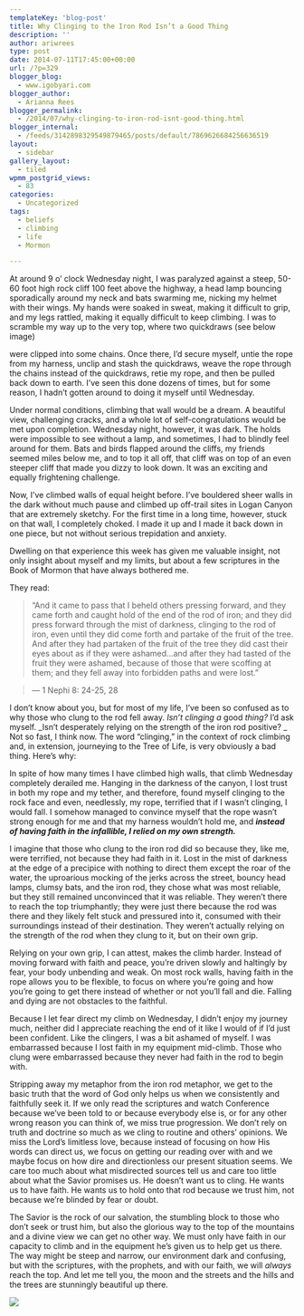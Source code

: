 ```yaml
---
templateKey: 'blog-post'
title: Why Clinging to the Iron Rod Isn’t a Good Thing
description: ''
author: ariwrees
type: post
date: 2014-07-11T17:45:00+00:00
url: /?p=329
blogger_blog:
  - www.igobyari.com
blogger_author:
  - Arianna Rees
blogger_permalink:
  - /2014/07/why-clinging-to-iron-rod-isnt-good-thing.html
blogger_internal:
  - /feeds/3142898329549879465/posts/default/7869626684256636519
layout:
  - sidebar
gallery_layout:
  - tiled
wpmm_postgrid_views:
  - 83
categories:
  - Uncategorized
tags:
  - beliefs
  - climbing
  - life
  - Mormon

---
```

At around 9 o’ clock Wednesday night, I was paralyzed against a steep, 50-60 foot high rock cliff 100 feet above the highway, a head lamp bouncing sporadically around my neck and bats swarming me, nicking my helmet with their wings. My hands were soaked in sweat, making it difficult to grip, and my legs rattled, making it equally difficult to keep climbing. I was to scramble my way up to the very top, where two quickdraws (see below image)

were clipped into some chains. Once there, I’d secure myself, untie the rope from my harness, unclip and stash the quickdraws, weave the rope through the chains instead of the quickdraws, retie my rope, and then be pulled back down to earth. I’ve seen this done dozens of times, but for some reason, I hadn’t gotten around to doing it myself until Wednesday.

Under normal conditions, climbing that wall would be a dream. A beautiful view, challenging cracks, and a whole lot of self-congratulations would be met upon completion. Wednesday night, however, it was dark. The holds were impossible to see without a lamp, and sometimes, I had to blindly feel around for them. Bats and birds flapped around the cliffs, my friends seemed miles below me, and to top it all off, that cliff was on top of an even steeper cliff that made you dizzy to look down. It was an exciting and equally frightening challenge.

Now, I’ve climbed walls of equal height before. I’ve bouldered sheer walls in the dark without much pause and climbed up off-trail sites in Logan Canyon that are extremely sketchy. For the first time in a long time, however, stuck on that wall, I completely choked. I made it up and I made it back down in one piece, but not without serious trepidation and anxiety.

Dwelling on that experience this week has given me valuable insight, not only insight about myself and my limits, but about a few scriptures in the Book of Mormon that have always bothered me.

They read:

> “And it came to pass that I beheld others pressing forward, and they came forth and caught hold of the end of the rod of iron; and they did press forward through the mist of darkness, clinging to the rod of iron, even until they did come forth and partake of the fruit of the tree. And after they had partaken of the fruit of the tree they did cast their eyes about as if they were ashamed…and after they had tasted of the fruit they were ashamed, because of those that were scoffing at them; and they fell away into forbidden paths and were lost.”

> — 1 Nephi 8: 24-25, 28

I don’t know about you, but for most of my life, I’ve been so confused as to why those who clung to the rod fell away. _Isn’t clinging a_ good _thing?_ I’d ask myself. _Isn’t desperately relying on the strength of the iron rod positive? _  
Not so fast, I think now. The word “clinging,” in the context of rock climbing and, in extension, journeying to the Tree of Life, is very obviously a bad thing. Here’s why:

In spite of how many times I have climbed high walls, that climb Wednesday completely derailed me. Hanging in the darkness of the canyon, I lost trust in both my rope and my tether, and therefore, found myself clinging to the rock face and even, needlessly, my rope, terrified that if I wasn’t clinging, I would fall. I somehow managed to convince myself that the rope wasn’t strong enough for me and that my harness wouldn’t hold me, and **_instead of having faith in the infallible, I relied on my own strength._**

I imagine that those who clung to the iron rod did so because they, like me, were terrified, not because they had faith in it. Lost in the mist of darkness at the edge of a precipice with nothing to direct them except the roar of the water, the uproarious mocking of the jerks across the street, bouncy head lamps, clumsy bats, and the iron rod, they chose what was most reliable, but they still remained unconvinced that it was reliable. They weren’t there to reach the top triumphantly; they were just there because the rod was there and they likely felt stuck and pressured into it, consumed with their surroundings instead of their destination. They weren’t actually relying on the strength of the rod when they clung to it, but on their own grip.

Relying on your own grip, I can attest, makes the climb harder. Instead of moving forward with faith and peace, you’re driven slowly and haltingly by fear, your body unbending and weak. On most rock walls, having faith in the rope allows you to be flexible, to focus on where you’re going and how you’re going to get there instead of whether or not you’ll fall and die. Falling and dying are not obstacles to the faithful.

Because I let fear direct my climb on Wednesday, I didn’t enjoy my journey much, neither did I appreciate reaching the end of it like I would of if I’d just been confident. Like the clingers, I was a bit ashamed of myself. I was embarrassed because I lost faith in my equipment mid-climb. Those who clung were embarrassed because they never had faith in the rod to begin with.

Stripping away my metaphor from the iron rod metaphor, we get to the basic truth that the word of God only helps us when we consistently and faithfully seek it. If we only read the scriptures and watch Conference because we’ve been told to or because everybody else is, or for any other wrong reason you can think of, we miss true progression. We don’t rely on truth and doctrine so much as we cling to routine and others’ opinions. We miss the Lord’s limitless love, because instead of focusing on how His words can direct us, we focus on getting our reading over with and we maybe focus on how dire and directionless our present situation seems. We care too much about what misdirected sources tell us and care too little about what the Savior promises us. He doesn’t want us to cling. He wants us to have faith. He wants us to hold onto that rod because we trust him, not because we’re blinded by fear or doubt.

The Savior is the rock of our salvation, the stumbling block to those who don’t seek or trust him, but also the glorious way to the top of the mountains and a divine view we can get no other way. We must only have faith in our capacity to climb and in the equipment he’s given us to help get us there. The way might be steep and narrow, our environment dark and confusing, but with the scriptures, with the prophets, and with our faith, we will _always_ reach the top. And let me tell you, the moon and the streets and the hills and the trees are stunningly beautiful up there.

[![](https://www.igobyari.com/wp-content/uploads/2014/07/boulderinn.jpg)](https://www.igobyari.com/wp-content/uploads/2014/07/boulderinn.jpg)